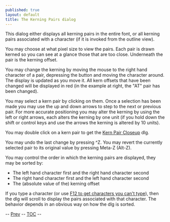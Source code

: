 ```yaml
---
published: true
layout: default
title: The Kerning Pairs dialog
---
```


This dialog either displays all kerning pairs in the entire font, or all
kerning pairs associated with a character (if it is invoked from the
outline view).

You may choose at what pixel size to view the pairs. Each pair is drawn
kerned so you can see at a glance those that are too close. Underneath
the pair is the kerning offset.

You may change the kerning by moving the mouse to the right hand
character of a pair, depressing the button and moving the character
around. The display is updated as you move it. All kern offsets that
have been changed will be displayed in red (in the example at right, the
"AT" pair has been changed).

You may select a kern pair by clicking on them. Once a selection has
been made you may use the up and down arrows to step to the next or
previous pair. For more accurate positioning you may alter the kerning
by using the left or right arrows, each alters the kerning by one unit
(if you hold down the shift or control keys and use the arrows the
kerning is altered by 10 units).

You may double click on a kern pair to get the [Kern Pair
Closeup](metricsview.html#kernpair) dlg.

You may undo the last change by pressing \^Z. You may revert the
currently selected pair to its original value by pressing Meta-Z
(Alt-Z).

You may control the order in which the kerning pairs are displayed, they
may be sorted by:

-   The left hand character first and the right hand character second
-   The right hand character first and the left hand character second
-   The (absolute value of the) kerning offset

If you type a character (or use [F12 to get characters you can't
type](metricsview.html#Entering)), then the dlg will scroll to display
the pairs associated with that character. The behavior depends in an
obvious way on how the dlg is sorted.

-- [Prev](viewmenu.html) -- [TOC](overview.html) --


